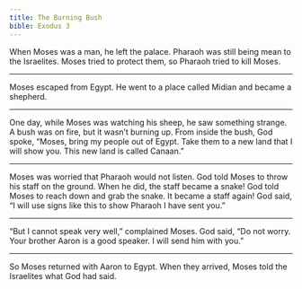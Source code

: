 ```yaml
---
title: The Burning Bush
bible: Exodus 3
---
```


When Moses was a man,
he left the palace.
Pharaoh was still being mean
to the Israelites.
Moses tried to protect them,
so Pharaoh tried to kill Moses.

---

Moses escaped from Egypt.
He went to a place called Midian
and became a shepherd.

---

One day, while Moses was watching
his sheep, he saw something strange.
A bush was on fire, but it wasn’t
burning up. From inside the bush,
God spoke, “Moses, bring my
people out of Egypt. Take them
to a new land that I will show you.
This new land is called Canaan.”

---

Moses was worried that Pharaoh
would not listen. God told Moses
to throw his staff on the ground.
When he did, the staff became a snake!
God told Moses to reach down and grab
the snake. It became a staff again!
God said, “I will use signs like this
to show Pharaoh I have sent you.”

---

“But I cannot speak very well,”
complained Moses.
God said, “Do not worry.
Your brother Aaron is a good speaker.
I will send him with you.”

---

So Moses returned with Aaron to Egypt.
When they arrived, Moses told the
Israelites what God had said.

